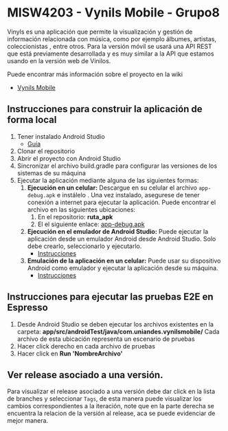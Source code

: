 # MISW4203 - Vynils Mobile - Grupo8

Vinyls es una aplicación que permite la visualización y gestión de información relacionada con música, como por ejemplo álbumes, artistas, coleccionistas	, entre otros. Para la versión móvil se usará una API REST que está previamente desarrollada y es muy similar a la API que estamos usando en la versión web de Vinilos.

Puede encontrar más información sobre el proyecto en la wiki 
* [Vynils Mobile](https://github.com/fanpay/vynils_mobile/wiki)

## Instrucciones para construir la aplicación de forma local

1. Tener instalado Android Studio
   * [Guía](https://misovirtual.virtual.uniandes.edu.co/codelabs/android-setup-tutorial/index.html#0)
2. Clonar el repositorio
4. Abrir el proyecto con Android Studio
5. Sincronizar el archivo build.gradle para configurar las versiones de los sistemas de su máquina
6. Ejecutar la aplicación mediante alguna de las siguientes formas:
    1. **Ejecución en un celular:** Descargue en su celular el archivo `app-debug.apk` e instálelo . Una vez instalado, asegurese de tener conexión a internet para ejecutar la aplicación. Puede encontrar el archivo en las siguientes ubicaciones:
        1. En el repositorio: **ruta_apk**
        2. El el siguiente enlace: [app-debug.apk]()
    2. **Ejecución en el emulador de Android Studio:** Puede ejecutar la aplicación desde un emulador Android desde Android Studio. Solo debe crearlo, seleccionarlo y ejecutarlo.
       * [Instrucciones](https://developer.android.com/studio/install?hl=es-419)
    4. **Emulación de la aplicación en un celular:** Puede usar su dispositivo Android como emulador y ejecutar la aplicación desde su máquina.
       * [Instrucciones](https://developer.android.com/training/basics/firstapp/running-app?hl=es-419)
    
## Instrucciones para ejecutar las pruebas E2E en Espresso

1. Desde Android Studio se deben ejecutar los archivos existentes en la carpeta: **app/src/androidTest/java/com.uniandes.vynilsmobile/**
Cada archivo de esta ubicación representa un escenario de pruebas 
2. Hacer click derecho en cada archivo de pruebas
3. Hacer click en **Run 'NombreArchivo'**

## Ver release asociado a una versión.
Para visualizar el release asociado a una versión debe dar click en la lista de branches y seleccionar `Tags`, de esta manera puede visualizar los cambios correspondientes a la iteración, note que en la parte derecha se encuentra la relacion de la versión al release, aca se puede evidenciar de mejor manera.
